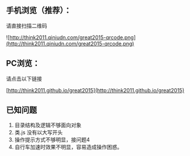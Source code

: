 ## 手机浏览（推荐）：
请直接扫描二维码

![http://think2011.qiniudn.com/great2015-qrcode.png](http://think2011.qiniudn.com/great2015-qrcode.png)

## PC浏览：
请点击以下链接

[http://think2011.github.io/great2015](http://think2011.github.io/great2015)


## 已知问题
1. 目录结构及逻辑不够面向对象
2. 类.js 没有以大写开头
3. 操作提示方式不够明显，接问题4
4. 自行车加速时效果不明显，容易造成操作困惑。
